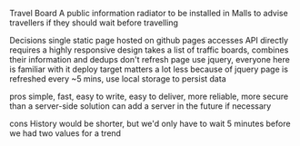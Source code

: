 Travel Board
A public information radiator to be installed in Malls to advise travellers if they should wait before travelling

Decisions
 single static page
 hosted on github pages
 accesses API directly
 requires a highly responsive design
 takes a list of traffic boards, combines their information and dedups
 don't refresh page
 use jquery, everyone here is familiar with it
 deploy target matters a lot less because of jquery
 page is refreshed every ~5 mins, use local storage to persist data

 pros
 simple, fast, easy to write, easy to deliver, more reliable, more secure than a server-side solution
 can add a server in the future if necessary

 cons
 History would be shorter, but we'd only have to wait 5 minutes before we had two values for a trend
